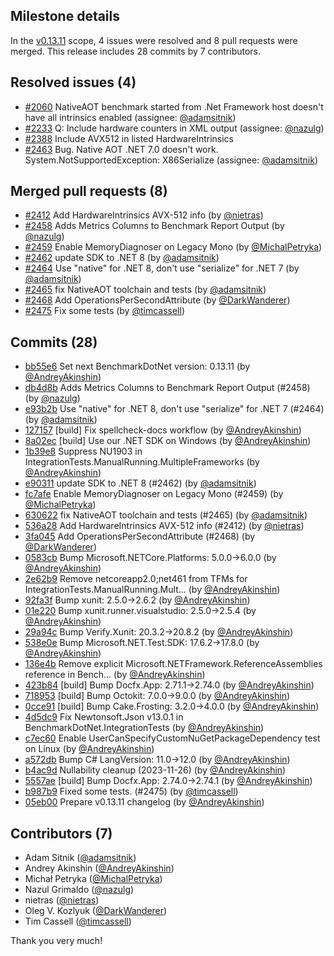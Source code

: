 ## Milestone details

In the [v0.13.11](https://github.com/dotnet/BenchmarkDotNet/issues?q=milestone:v0.13.11) scope, 
4 issues were resolved and 8 pull requests were merged.
This release includes 28 commits by 7 contributors.

## Resolved issues (4)

* [#2060](https://github.com/dotnet/BenchmarkDotNet/issues/2060) NativeAOT benchmark started from .Net Framework host doesn't have all intrinsics enabled (assignee: [@adamsitnik](https://github.com/adamsitnik))
* [#2233](https://github.com/dotnet/BenchmarkDotNet/issues/2233) Q: Include hardware counters in XML output (assignee: [@nazulg](https://github.com/nazulg))
* [#2388](https://github.com/dotnet/BenchmarkDotNet/issues/2388) Include AVX512 in listed HardwareIntrinsics
* [#2463](https://github.com/dotnet/BenchmarkDotNet/issues/2463) Bug. Native AOT .NET 7.0 doesn't work. System.NotSupportedException: X86Serialize (assignee: [@adamsitnik](https://github.com/adamsitnik))

## Merged pull requests (8)

* [#2412](https://github.com/dotnet/BenchmarkDotNet/pull/2412) Add HardwareIntrinsics AVX-512 info (by [@nietras](https://github.com/nietras))
* [#2458](https://github.com/dotnet/BenchmarkDotNet/pull/2458) Adds Metrics Columns to Benchmark Report Output (by [@nazulg](https://github.com/nazulg))
* [#2459](https://github.com/dotnet/BenchmarkDotNet/pull/2459) Enable MemoryDiagnoser on Legacy Mono (by [@MichalPetryka](https://github.com/MichalPetryka))
* [#2462](https://github.com/dotnet/BenchmarkDotNet/pull/2462) update SDK to .NET 8 (by [@adamsitnik](https://github.com/adamsitnik))
* [#2464](https://github.com/dotnet/BenchmarkDotNet/pull/2464) Use "native" for .NET 8, don't use "serialize" for .NET 7 (by [@adamsitnik](https://github.com/adamsitnik))
* [#2465](https://github.com/dotnet/BenchmarkDotNet/pull/2465) fix NativeAOT toolchain and tests (by [@adamsitnik](https://github.com/adamsitnik))
* [#2468](https://github.com/dotnet/BenchmarkDotNet/pull/2468) Add OperationsPerSecondAttribute (by [@DarkWanderer](https://github.com/DarkWanderer))
* [#2475](https://github.com/dotnet/BenchmarkDotNet/pull/2475) Fix some tests (by [@timcassell](https://github.com/timcassell))

## Commits (28)

* [bb55e6](https://github.com/dotnet/BenchmarkDotNet/commit/bb55e6b067829c74e04838255e96d949857d5731) Set next BenchmarkDotNet version: 0.13.11 (by [@AndreyAkinshin](https://github.com/AndreyAkinshin))
* [db4d8b](https://github.com/dotnet/BenchmarkDotNet/commit/db4d8b6d8a652db4bb1e4b1b4b0cd9df917e9584) Adds Metrics Columns to Benchmark Report Output (#2458) (by [@nazulg](https://github.com/nazulg))
* [e93b2b](https://github.com/dotnet/BenchmarkDotNet/commit/e93b2b1b332fc90da4934025e2edba7d67a15b54) Use "native" for .NET 8, don't use "serialize" for .NET 7 (#2464) (by [@adamsitnik](https://github.com/adamsitnik))
* [127157](https://github.com/dotnet/BenchmarkDotNet/commit/127157924014afe2d0b58398d682381a855d7c34) [build] Fix spellcheck-docs workflow (by [@AndreyAkinshin](https://github.com/AndreyAkinshin))
* [8a02ec](https://github.com/dotnet/BenchmarkDotNet/commit/8a02ec28d55529f9be0ea66d843049738b2be8fa) [build] Use our .NET SDK on Windows (by [@AndreyAkinshin](https://github.com/AndreyAkinshin))
* [1b39e8](https://github.com/dotnet/BenchmarkDotNet/commit/1b39e8e6d5437bdbf0bb62986e680e54b19cc873) Suppress NU1903 in IntegrationTests.ManualRunning.MultipleFrameworks (by [@AndreyAkinshin](https://github.com/AndreyAkinshin))
* [e90311](https://github.com/dotnet/BenchmarkDotNet/commit/e90311539d78e4bf9d90c6aeae9f40219b31a4ac) update SDK to .NET 8 (#2462) (by [@adamsitnik](https://github.com/adamsitnik))
* [fc7afe](https://github.com/dotnet/BenchmarkDotNet/commit/fc7afeddcff7a52ccee165ac99ba216e8eb138ab) Enable MemoryDiagnoser on Legacy Mono (#2459) (by [@MichalPetryka](https://github.com/MichalPetryka))
* [630622](https://github.com/dotnet/BenchmarkDotNet/commit/630622b6df3192f766ffa03ff07b5086e70cb264) fix NativeAOT toolchain and tests (#2465) (by [@adamsitnik](https://github.com/adamsitnik))
* [536a28](https://github.com/dotnet/BenchmarkDotNet/commit/536a28e0ff2196255fb120aa0d39e40bdbde454a) Add HardwareIntrinsics AVX-512 info (#2412) (by [@nietras](https://github.com/nietras))
* [3fa045](https://github.com/dotnet/BenchmarkDotNet/commit/3fa0456495cac82b536902b101a2972c62c3e4a8) Add OperationsPerSecondAttribute (#2468) (by [@DarkWanderer](https://github.com/DarkWanderer))
* [0583cb](https://github.com/dotnet/BenchmarkDotNet/commit/0583cb90739b3ee4b8258f807ef42cdc3243f82f) Bump Microsoft.NETCore.Platforms: 5.0.0->6.0.0 (by [@AndreyAkinshin](https://github.com/AndreyAkinshin))
* [2e62b9](https://github.com/dotnet/BenchmarkDotNet/commit/2e62b9b0a8c80255914e9e11d06d92871df40f85) Remove netcoreapp2.0;net461 from TFMs for IntegrationTests.ManualRunning.Mult... (by [@AndreyAkinshin](https://github.com/AndreyAkinshin))
* [92fa3f](https://github.com/dotnet/BenchmarkDotNet/commit/92fa3f834e0519d32fd8fc97e26aa82f9626b241) Bump xunit: 2.5.0->2.6.2 (by [@AndreyAkinshin](https://github.com/AndreyAkinshin))
* [01e220](https://github.com/dotnet/BenchmarkDotNet/commit/01e2201c826dd44e089a22c40d8c3abecba320fa) Bump xunit.runner.visualstudio: 2.5.0->2.5.4 (by [@AndreyAkinshin](https://github.com/AndreyAkinshin))
* [29a94c](https://github.com/dotnet/BenchmarkDotNet/commit/29a94ce301dac6121d1e0d1a0d783a6491c27703) Bump Verify.Xunit: 20.3.2->20.8.2 (by [@AndreyAkinshin](https://github.com/AndreyAkinshin))
* [538e0e](https://github.com/dotnet/BenchmarkDotNet/commit/538e0e1771be037ef587b08cb52515ce6daf5c0e) Bump Microsoft.NET.Test.SDK: 17.6.2->17.8.0 (by [@AndreyAkinshin](https://github.com/AndreyAkinshin))
* [136e4b](https://github.com/dotnet/BenchmarkDotNet/commit/136e4bb3f18a419df40c18a5430a29243ab57fd8) Remove explicit Microsoft.NETFramework.ReferenceAssemblies reference in Bench... (by [@AndreyAkinshin](https://github.com/AndreyAkinshin))
* [423b84](https://github.com/dotnet/BenchmarkDotNet/commit/423b8473d02d5bd59617675190660222198bf7d0) [build] Bump Docfx.App: 2.71.1->2.74.0 (by [@AndreyAkinshin](https://github.com/AndreyAkinshin))
* [718953](https://github.com/dotnet/BenchmarkDotNet/commit/718953674a83da4de6563368f38776048024f0d3) [build] Bump Octokit: 7.0.0->9.0.0 (by [@AndreyAkinshin](https://github.com/AndreyAkinshin))
* [0cce91](https://github.com/dotnet/BenchmarkDotNet/commit/0cce9120bd717e31a4a6a4a396faa8f38fd3cc08) [build] Bump Cake.Frosting: 3.2.0->4.0.0 (by [@AndreyAkinshin](https://github.com/AndreyAkinshin))
* [4d5dc9](https://github.com/dotnet/BenchmarkDotNet/commit/4d5dc9ca13072d384cabf565bc3622f8de5626d7) Fix Newtonsoft.Json v13.0.1 in BenchmarkDotNet.IntegrationTests (by [@AndreyAkinshin](https://github.com/AndreyAkinshin))
* [c7ec60](https://github.com/dotnet/BenchmarkDotNet/commit/c7ec60ad6d4e54a99463eb46a0307196cc040940) Enable UserCanSpecifyCustomNuGetPackageDependency test on Linux (by [@AndreyAkinshin](https://github.com/AndreyAkinshin))
* [a572db](https://github.com/dotnet/BenchmarkDotNet/commit/a572db119798fb58b24437ccef6a364efd59e836) Bump C# LangVersion: 11.0->12.0 (by [@AndreyAkinshin](https://github.com/AndreyAkinshin))
* [b4ac9d](https://github.com/dotnet/BenchmarkDotNet/commit/b4ac9df9f7890ca9669e2b9c8835af35c072a453) Nullability cleanup (2023-11-26) (by [@AndreyAkinshin](https://github.com/AndreyAkinshin))
* [5557ae](https://github.com/dotnet/BenchmarkDotNet/commit/5557aee0638bda38001bd6c2000164d9b96d315a) [build] Bump Docfx.App: 2.74.0->2.74.1 (by [@AndreyAkinshin](https://github.com/AndreyAkinshin))
* [b987b9](https://github.com/dotnet/BenchmarkDotNet/commit/b987b99ed37455e5443ed03169890998c3152ae9) Fixed some tests. (#2475) (by [@timcassell](https://github.com/timcassell))
* [05eb00](https://github.com/dotnet/BenchmarkDotNet/commit/05eb00f3536061ca624bab3d9a4ca2f3c0be5922) Prepare v0.13.11 changelog (by [@AndreyAkinshin](https://github.com/AndreyAkinshin))

## Contributors (7)

* Adam Sitnik ([@adamsitnik](https://github.com/adamsitnik))
* Andrey Akinshin ([@AndreyAkinshin](https://github.com/AndreyAkinshin))
* Michał Petryka ([@MichalPetryka](https://github.com/MichalPetryka))
* Nazul Grimaldo ([@nazulg](https://github.com/nazulg))
* nietras ([@nietras](https://github.com/nietras))
* Oleg V. Kozlyuk ([@DarkWanderer](https://github.com/DarkWanderer))
* Tim Cassell ([@timcassell](https://github.com/timcassell))

Thank you very much!

